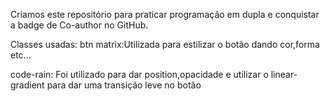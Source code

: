 Criamos este repositório para praticar programação em dupla e conquistar a badge de Co-author no GitHub.

Classes usadas:
btn matrix:Utilizada para estilizar o botão dando cor,forma etc...

code-rain: Foi utilizado para dar position,opacidade e utilizar o  linear-gradient para dar uma transição leve no botão